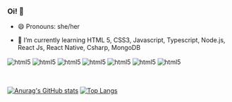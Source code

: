### Oi!  👋

- 😄 Pronouns: she/her







            
          
          
          
- 🌱 I’m currently learning HTML 5, CSS3, Javascript, Typescript, Node.js, React Js, React Native, Csharp, MongoDB
<div style="display:inline_block">
 <img align="center" alt="html5" src="https://img.shields.io/badge/HTML5-E34F26?style=for-the-badge&logo=html5&logoColor=white"/>
 <img align="center" alt="html5" src="https://img.shields.io/badge/JavaScript-F7DF1E?style=for-the-badge&logo=javascript&logoColor=black"/>  
 <img align="center" alt="html5" src="https://img.shields.io/badge/TypeScript-007ACC?style=for-the-badge&logo=typescript&logoColor=white"/>
 <img align="center" alt="html5" src="https://img.shields.io/badge/Node.js-43853D?style=for-the-badge&logo=node.js&logoColor=white"/>
 <img align="center" alt="html5" src="https://img.shields.io/badge/React_Native-20232A?style=for-the-badge&logo=react&logoColor=61DAFB"/>
 <img align="center" alt="html5" src="https://img.shields.io/badge/C%23-239120?style=for-the-badge&logo=c-sharp&logoColor=white"/>
 <img align="center" alt="html5" src="https://img.shields.io/badge/MongoDB-4EA94B?style=for-the-badge&logo=mongodb&logoColor=white"/>
</div><br><br>

          


<i class="devicon-devicon-plain"></i>
[![Anurag's GitHub stats](https://github-readme-stats.vercel.app/api?username=camila-pang&show_icons=true&theme=gruvbox)](https://github.com/camila-pang/github-readme-stats) [![Top Langs](https://github-readme-stats.vercel.app/api/top-langs/?username=camila-pang&layout=compact&theme=gruvbox)](https://github.com/anuraghazra/github-readme-stats)





